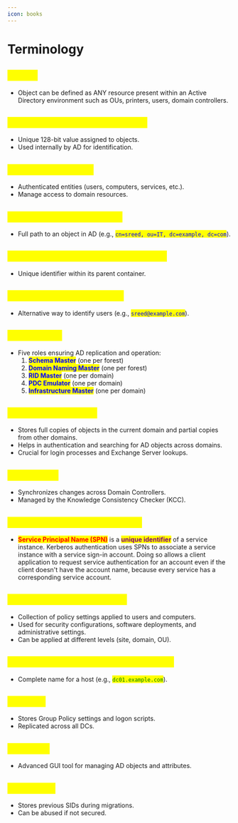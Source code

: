 ```yaml
---
icon: books
---
```


# Terminology

## <mark style="color:yellow;">Object</mark>

* Object can be defined as ANY resource present within an Active Directory environment such as OUs, printers, users, domain controllers.

## <mark style="color:yellow;">Global Unique Identifier (GUID)</mark>

* Unique 128-bit value assigned to objects.
* Used internally by AD for identification.

## <mark style="color:yellow;">Security Principals</mark>

* Authenticated entities (users, computers, services, etc.).
* Manage access to domain resources.

## <mark style="color:yellow;">Distinguished Name (DN)</mark>

* Full path to an object in AD (e.g., <mark style="color:blue;">`cn=sreed, ou=IT, dc=example, dc=com`</mark>).

## <mark style="color:yellow;">Relative Distinguished Name (RDN)</mark>

* Unique identifier within its parent container.

## <mark style="color:yellow;">userPrincipalName (UPN)</mark>

* Alternative way to identify users (e.g., <mark style="color:blue;">`sreed@example.com`</mark>).

## <mark style="color:yellow;">FSMO Roles</mark>

* Five roles ensuring AD replication and operation:
  1. <mark style="color:blue;">**Schema Master**</mark> (one per forest)
  2. <mark style="color:blue;">**Domain Naming Master**</mark> (one per forest)
  3. <mark style="color:blue;">**RID Master**</mark> (one per domain)
  4. <mark style="color:blue;">**PDC Emulator**</mark> (one per domain)
  5. <mark style="color:blue;">**Infrastructure Master**</mark> (one per domain)

## <mark style="color:yellow;">Global Catalog (GC)</mark>

* Stores full copies of objects in the current domain and partial copies from other domains.
* Helps in authentication and searching for AD objects across domains.
* Crucial for login processes and Exchange Server lookups.

## <mark style="color:yellow;">Replication</mark>

* Synchronizes changes across Domain Controllers.
* Managed by the Knowledge Consistency Checker (KCC).

## <mark style="color:yellow;">Service Principal Name (SPN)</mark>

* <mark style="color:red;">**Service Principal Name (SPN)**</mark> is a <mark style="color:purple;">**unique identifier**</mark> of a service instance. Kerberos authentication uses SPNs to associate a service instance with a service sign-in account. Doing so allows a client application to request service authentication for an account even if the client doesn't have the account name, because every service has a corresponding service account.

## <mark style="color:yellow;">Group Policy Object (GPO)</mark>

* Collection of policy settings applied to users and computers.
* Used for security configurations, software deployments, and administrative settings.
* Can be applied at different levels (site, domain, OU).

## <mark style="color:yellow;">Fully Qualified Domain Name (FQDN)</mark>

* Complete name for a host (e.g., <mark style="color:green;">`dc01.example.com`</mark>).

## <mark style="color:yellow;">SYSVOL</mark>

* Stores Group Policy settings and logon scripts.
* Replicated across all DCs.

## <mark style="color:yellow;">ADSI Edit</mark>

* Advanced GUI tool for managing AD objects and attributes.

## <mark style="color:yellow;">sIDHistory</mark>

* Stores previous SIDs during migrations.
* Can be abused if not secured.
